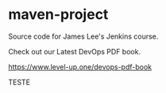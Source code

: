 # maven-project
Source code for James Lee's Jenkins course.

Check out our Latest DevOps PDF book.

https://www.level-up.one/devops-pdf-book

TESTE
